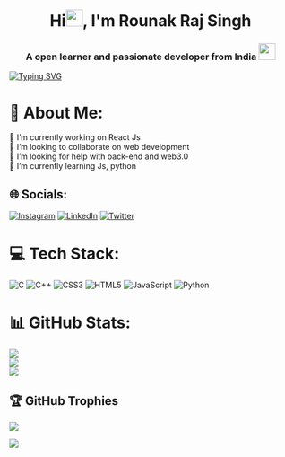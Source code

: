  <h1 align="center">Hi<img src="https://media0.giphy.com/media/w1OBpBd7kJqHrJnJ13/giphy.gif?cid=ecf05e47h725kwv0sspzozkw09vmylceczlowrmxd1pljclb&rid=giphy.gif&ct=s" width="30px" height="30px">, I'm Rounak Raj Singh</h1>
<h3 align="center">A open learner and passionate developer from India  <img src="https://github.com/iamimmanuelraj/iamimmanuelraj/blob/master/Assets/Developer.gif" width="30px" height="30px"></h3>

   [![Typing SVG](https://readme-typing-svg.demolab.com?font=Fira+Code&pause=1000&center=true&width=435&lines=Computer+Enthusiast;Front-End+Developer+)](https://git.io/typing-svg)
# 💫 About Me:
🔭 I’m currently working on React Js<br>👯 I’m looking to collaborate on web development<br>🤝 I’m looking for help with back-end and web3.0<br>🌱 I’m currently learning Js, python <br>


## 🌐 Socials:
 [![Instagram](https://img.shields.io/badge/Instagram-%23E4405F.svg?logo=Instagram&logoColor=white)](https://www.instagram.com/raunakrajsingh620/) [![LinkedIn](https://img.shields.io/badge/LinkedIn-%230077B5.svg?logo=linkedin&logoColor=white)](https://www.linkedin.com/in/rounak-raj-singh-b7048b226/)  [![Twitter](https://img.shields.io/badge/Twitter-%231DA1F2.svg?logo=Twitter&logoColor=white)](https://twitter.com/RaunakR07143747) 


# 💻 Tech Stack:
![C](https://img.shields.io/badge/c-%2300599C.svg?style=plastic&logo=c&logoColor=white) ![C++](https://img.shields.io/badge/c++-%2300599C.svg?style=plastic&logo=c%2B%2B&logoColor=white) ![CSS3](https://img.shields.io/badge/css3-%231572B6.svg?style=plastic&logo=css3&logoColor=white) ![HTML5](https://img.shields.io/badge/html5-%23E34F26.svg?style=plastic&logo=html5&logoColor=white) ![JavaScript](https://img.shields.io/badge/javascript-%23323330.svg?style=plastic&logo=javascript&logoColor=%23F7DF1E) ![Python](https://img.shields.io/badge/python-3670A0?style=plastic&logo=python&logoColor=ffdd54) 

# 📊 GitHub Stats:
![](https://github-readme-stats.vercel.app/api?username=RounakRajSingh620&theme=dark&hide_border=false&include_all_commits=true&count_private=false)<br/>
![](https://github-readme-streak-stats.herokuapp.com/?user=RounakRajSingh620&theme=dark&hide_border=false)<br/>
![](https://github-readme-stats.vercel.app/api/top-langs/?username=RounakRajSingh620&theme=dark&hide_border=false&include_all_commits=true&count_private=false&layout=compact)

## 🏆 GitHub Trophies
![](https://github-profile-trophy.vercel.app/?username=RounakRajSingh620&theme=radical&no-frame=false&no-bg=true&margin-w=4)


[![](https://visitcount.itsvg.in/api?id=RounakRajSingh620&icon=0&color=0)](https://visitcount.itsvg.in)
